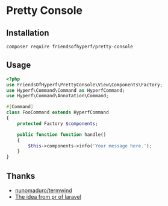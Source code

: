 # Pretty Console

## Installation

```shell
composer require friendsofhyperf/pretty-console
```

## Usage

```php
<?php
use FriendsOfHyperf\PrettyConsole\View\Components\Factory;
use Hyperf\Command\Command as HyperfCommand;
use Hyperf\Command\Annotation\Command;

#[Command]
class FooCommand extends HyperfCommand
{
    protected Factory $components;

    public function function handle()
    {
        $this->components->info('Your message here.');
    }
}
```

## Thanks

- [nunomaduro/termwind](https://github.com/nunomaduro/termwind)
- [The idea from pr of laravel](https://github.com/laravel/framework/pull/43065)
